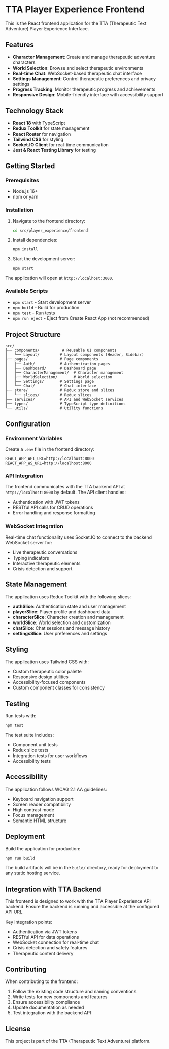 # TTA Player Experience Frontend

This is the React frontend application for the TTA (Therapeutic Text Adventure) Player Experience Interface.

## Features

- **Character Management**: Create and manage therapeutic adventure characters
- **World Selection**: Browse and select therapeutic environments
- **Real-time Chat**: WebSocket-based therapeutic chat interface
- **Settings Management**: Control therapeutic preferences and privacy settings
- **Progress Tracking**: Monitor therapeutic progress and achievements
- **Responsive Design**: Mobile-friendly interface with accessibility support

## Technology Stack

- **React 18** with TypeScript
- **Redux Toolkit** for state management
- **React Router** for navigation
- **Tailwind CSS** for styling
- **Socket.IO Client** for real-time communication
- **Jest & React Testing Library** for testing

## Getting Started

### Prerequisites

- Node.js 16+
- npm or yarn

### Installation

1. Navigate to the frontend directory:
   ```bash
   cd src/player_experience/frontend
   ```

2. Install dependencies:
   ```bash
   npm install
   ```

3. Start the development server:
   ```bash
   npm start
   ```

The application will open at `http://localhost:3000`.

### Available Scripts

- `npm start` - Start development server
- `npm build` - Build for production
- `npm test` - Run tests
- `npm run eject` - Eject from Create React App (not recommended)

## Project Structure

```
src/
├── components/          # Reusable UI components
│   └── Layout/         # Layout components (Header, Sidebar)
├── pages/              # Page components
│   ├── Auth/           # Authentication pages
│   ├── Dashboard/      # Dashboard page
│   ├── CharacterManagement/  # Character management
│   ├── WorldSelection/       # World selection
│   ├── Settings/       # Settings page
│   └── Chat/           # Chat interface
├── store/              # Redux store and slices
│   └── slices/         # Redux slices
├── services/           # API and WebSocket services
├── types/              # TypeScript type definitions
└── utils/              # Utility functions
```

## Configuration

### Environment Variables

Create a `.env` file in the frontend directory:

```env
REACT_APP_API_URL=http://localhost:8000
REACT_APP_WS_URL=http://localhost:8000
```

### API Integration

The frontend communicates with the TTA backend API at `http://localhost:8000` by default. The API client handles:

- Authentication with JWT tokens
- RESTful API calls for CRUD operations
- Error handling and response formatting

### WebSocket Integration

Real-time chat functionality uses Socket.IO to connect to the backend WebSocket server for:

- Live therapeutic conversations
- Typing indicators
- Interactive therapeutic elements
- Crisis detection and support

## State Management

The application uses Redux Toolkit with the following slices:

- **authSlice**: Authentication state and user management
- **playerSlice**: Player profile and dashboard data
- **characterSlice**: Character creation and management
- **worldSlice**: World selection and customization
- **chatSlice**: Chat sessions and message history
- **settingsSlice**: User preferences and settings

## Styling

The application uses Tailwind CSS with:

- Custom therapeutic color palette
- Responsive design utilities
- Accessibility-focused components
- Custom component classes for consistency

## Testing

Run tests with:

```bash
npm test
```

The test suite includes:

- Component unit tests
- Redux slice tests
- Integration tests for user workflows
- Accessibility tests

## Accessibility

The application follows WCAG 2.1 AA guidelines:

- Keyboard navigation support
- Screen reader compatibility
- High contrast mode
- Focus management
- Semantic HTML structure

## Deployment

Build the application for production:

```bash
npm run build
```

The build artifacts will be in the `build/` directory, ready for deployment to any static hosting service.

## Integration with TTA Backend

This frontend is designed to work with the TTA Player Experience API backend. Ensure the backend is running and accessible at the configured API URL.

Key integration points:

- Authentication via JWT tokens
- RESTful API for data operations
- WebSocket connection for real-time chat
- Crisis detection and safety features
- Therapeutic content delivery

## Contributing

When contributing to the frontend:

1. Follow the existing code structure and naming conventions
2. Write tests for new components and features
3. Ensure accessibility compliance
4. Update documentation as needed
5. Test integration with the backend API

## License

This project is part of the TTA (Therapeutic Text Adventure) platform.
